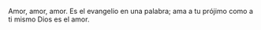 Amor, amor, amor. 
Es el evangelio en una palabra;
ama a tu prójimo como a ti mismo 
Dios es el amor.